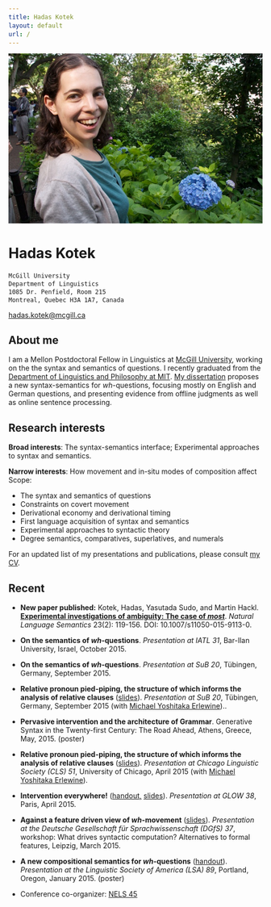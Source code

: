 ```yaml
---
title: Hadas Kotek
layout: default
url: /
---
```


<img src='headshot.jpg' class='headshot'/>

<audio preload id="audio" oncanplay="document.getElementById('playbutton').style.display = 'inline-block';">
	<source src="hadaskotek.ogg" type="audio/ogg"/>
	<source src="hadaskotek.mp3" type="audio/mp3"/>
</audio>

Hadas Kotek <span id="playbutton" onclick="document.getElementById('audio').play()"/>
===========

	McGill University 
	Department of Linguistics 
	1085 Dr. Penfield, Room 215 
	Montreal, Quebec H3A 1A7, Canada
	
[hadas.kotek@mcgill.ca](mailto:hadas.kotek@mcgill.ca)
	
About me
--------

I am a Mellon Postdoctoral Fellow in Linguistics at [McGill University](https://www.mcgill.ca/linguistics/department-linguistics), working on the the syntax and semantics of questions. I recently graduated from the [Department of Linguistics and Philosophy at MIT](http://web.mit.edu/linguistics/). [My dissertation](http://ling.auf.net/lingbuzz/002231/current.pdf?_s=mFXst8rtWr5B1Rhc) proposes a new syntax-semantics for *wh*-questions, focusing mostly on English and German questions, and presenting evidence from offline judgments as well as online sentence processing.

Research interests
------------------

**Broad interests**: The syntax-semantics interface; Experimental approaches to syntax and semantics. 

**Narrow interests**: How movement and in-situ modes of composition affect Scope: 

* The syntax and semantics of questions
* Constraints on covert movement
* Derivational economy and derivational timing
* First language acquisition of syntax and semantics
* Experimental approaches to syntactic theory
* Degree semantics, comparatives, superlatives, and numerals
 
For an updated list of my presentations and publications, please consult [my CV](KotekCV.pdf).


Recent
------
* **New paper published:** Kotek, Hadas, Yasutada Sudo, and Martin Hackl. [**Experimental investigations of ambiguity: The case of *most***](http://semanticsarchive.net/Archive/TliOGUyM/most-final.pdf). *Natural Language Semantics* 23(2): 119-156. DOI: 10.1007/s11050-015-9113-0.

* **On the semantics of *wh*-questions**. *Presentation at IATL 31*, Bar-Ilan University, Israel, October 2015.

* **On the semantics of *wh*-questions**. *Presentation at SuB 20*, Tübingen, Germany, September 2015.

* **Relative pronoun pied-piping, the structure of which informs the analysis of relative clauses** ([slides](Erlewine-kotek-relp-cls2015.pdf)). *Presentation at SuB 20*, Tübingen, Germany, September 2015 (with [Michael Yoshitaka Erlewine](www.mitcho.com))..

* **Pervasive intervention and the architecture of Grammar**. Generative Syntax in the Twenty-first Century: The Road Ahead, Athens, Greece, May, 2015. (poster)

* **Relative pronoun pied-piping, the structure of which informs the analysis of relative clauses** ([slides](Erlewine-kotek-relp-cls2015.pdf)). *Presentation at Chicago Linguistic Society (CLS) 51*, University of Chicago, April 2015 (with [Michael Yoshitaka Erlewine](www.mitcho.com)). 

* **Intervention everywhere!** ([handout,](Kotek-intervention-everywhere-handout.pdf) [slides](Kotek-intervention-everywhere-slides.pdf)). *Presentation at GLOW 38*, Paris, April 2015.

* **Against a feature driven view of *wh*-movement** ([slides](Kotek-covert-scrambling-slides.pdf)). *Presentation at the Deutsche Gesellschaft für Sprachwissenschaft (DGfS) 37*, workshop: What drives syntactic computation? Alternatives to formal features, Leipzig, March 2015.

* **A new compositional semantics for *wh*-questions** ([handout](Kotek-synsem-handout.pdf)). *Presentation at the Linguistic Society of America (LSA) 89*, Portland, Oregon, January 2015. (poster)

* Conference co-organizer: [NELS 45](http://nels45.mit.edu/)
